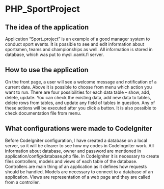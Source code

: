 ﻿# PHP_SportProject
## The idea of the application
Application “Sport_project” is an example of a good manager system to conduct sport events. It is possible to see and edit information about sportsmen, teams and championships as well. All information is stored in database, which was put to mysli.oamk.fi server. 
## How to use the application
On the front page, a user will see a welcome message and notification of a current date.
Above it is possible to choose from menu which action you want to run. There are four possibilities for each data table – show, add, delete, update. You can check the existing data, add new data to tables, delete rows from tables, and update any field of tables in question. Any of these actions will be executed after you click a button. 
It is also possible to check documentation file from menu.
## What configurations were made to CodeIgniter
Before CodeIgniter configuration, I have created a database on a local server, so it will be clearer to see how my codes in CodeIngniter work. All information about database, owner and password are mentioned in application/config/database.php file. 
In CodeIgniter it is necessary to create files controllers, models and views of each table of the database. Controllers are main thing of an application as it defines how requests should be handled. Models are necessary to connect to a database of an application. Views are representation of a web page and they are called from a controller. 
